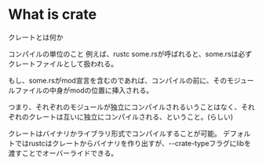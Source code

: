 # What is crate

クレートとは何か

コンパイルの単位のこと
例えば、rustc some.rsが呼ばれると、some.rsは必ずクレートファイルとして扱われる。

もし、some.rsがmod宣言を含むのであれば、コンパイルの前に、そのモジュールファイルの中身がmodの位置に挿入される。

つまり、それぞれのモジュールが独立にコンパイルされるいうことはなく、それぞれのクレートは互いに独立にコンパイルされる、ということ。(らしい)

クレートはバイナリかライブラリ形式でコンパイルすることが可能。
デフォルトではrustcはクレートからバイナリを作り出すが、--crate-typeフラグにlibを渡すことでオーバーライドできる。

